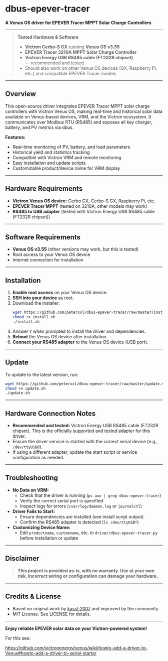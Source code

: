 # dbus-epever-tracer

**A Venus OS driver for EPEVER Tracer MPPT Solar Charge Controllers**

---

> **Tested Hardware & Software**
>
> - **Victron Cerbo-S GX** running **Venus OS v3.55**
> - **EPEVER Tracer 3210A MPPT Solar Charge Controller**
> - **Victron Energy USB RS485 cable (FT232R chipset)** — recommended and tested
> - Should also work on other Venus OS devices (GX, Raspberry Pi, etc.) and compatible EPEVER Tracer models

---

## Overview

This open-source driver integrates EPEVER Tracer MPPT solar charge controllers with Victron Venus OS, making real-time and historical solar data available on Venus-based devices, VRM, and the Victron ecosystem. It communicates over Modbus RTU (RS485) and exposes all key charger, battery, and PV metrics via dbus.

**Features:**
- Real-time monitoring of PV, battery, and load parameters
- Historical yield and statistics tracking
- Compatible with Victron VRM and remote monitoring
- Easy installation and update scripts
- Customizable product/device name for VRM display

---

## Hardware Requirements

- **Victron Venus OS device:** Cerbo GX, Cerbo-S GX, Raspberry Pi, etc.
- **EPEVER Tracer MPPT** (tested on 3210A, other models may work)
- **RS485 to USB adapter** (tested with Victron Energy USB RS485 cable (FT232R chipset))

---

## Software Requirements

- **Venus OS v3.55** (other versions may work, but this is tested)
- Root access to your Venus OS device
- Internet connection for installation

---

## Installation

1. **Enable root access** on your Venus OS device.
2. **SSH into your device** as root.
3. Download the installer:
   ```sh
   wget https://github.com/peterxxl/dbus-epever-tracer/raw/master/install.sh
   chmod +x install.sh
   ./install.sh
   ```
4. Answer `Y` when prompted to install the driver and dependencies.
5. **Reboot** the Venus OS device after installation.
6. **Connect your RS485 adapter** to the Venus OS device (USB port).

---

## Update

To update to the latest version, run:
```sh
wget https://github.com/peterxxl/dbus-epever-tracer/raw/master/update.sh
chmod +x update.sh
./update.sh
```

---

## Hardware Connection Notes

- **Recommended and tested:** Victron Energy USB RS485 cable (FT232R chipset). This is the officially supported and tested adapter for this driver.
- Ensure the driver service is started with the correct serial device (e.g., `/dev/ttyUSB0`).
- If using a different adapter, update the start script or service configuration as needed.

---

## Troubleshooting

- **No Data on VRM:**
  - Check that the driver is running (`ps aux | grep dbus-epever-tracer`)
  - Verify the correct serial port is specified
  - Inspect logs for errors (`/var/log/daemon.log` or `journalctl`)
- **Driver Fails to Start:**
  - Ensure dependencies are installed (see install script output)
  - Confirm the RS485 adapter is detected (`ls /dev/ttyUSB*`)
- **Customizing Device Name:**
  - Edit `productname`, `customname`, etc. in `driver/dbus-epever-tracer.py` before installation or update

---

## Disclaimer

> **This project is provided as-is, with no warranty. Use at your own risk. Incorrect wiring or configuration can damage your hardware.**

---

## Credits & License

- Based on original work by [kassl-2007](https://github.com/kassl-2007/dbus-epever-tracer) and improved by the community.
- MIT License. See LICENSE for details.

---

**Enjoy reliable EPEVER solar data on your Victron-powered system!**

For this see:

https://github.com/victronenergy/venus/wiki/howto-add-a-driver-to-Venus#howto-add-a-driver-to-serial-starter
